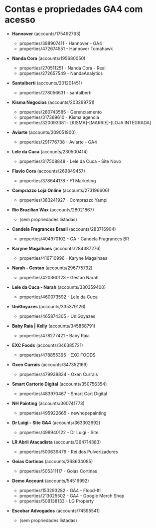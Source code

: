 ﻿# Contas e propriedades GA4 com acesso

- **Hannover** (accounts/175492763)
  - properties/398907411 - Hannover - GA4
  - properties/472674551 - Hannover Tomahawk

- **Nanda Cora** (accounts/195680050)
  - properties/270511251 - Nanda Cora - Real
  - properties/272657549 - NandaAnalytics

- **Santalberti** (accounts/201201451)
  - properties/278056631 - santalberti

- **Kisma Negocios** (accounts/203299751)
  - properties/280743585 - Gerenciamento
  - properties/317369610 - Kisma agencia
  - properties/320093381 - [KISMA]-[MARRIE]-[LOJA INTEGRADA]

- **Aviarte** (accounts/209051900)
  - properties/291776738 - Aviarte - GA4

- **Lele da Cuca** (accounts/230500414)
  - properties/317508848 - Lele da Cuca - Site Novo

- **Flavio Cora** (accounts/269849457)
  - properties/378644178 - F1 Marketing

- **Comprazzo Loja Online** (accounts/273196606)
  - properties/383241927 - Comprazzo Yampi

- **Rio Brazilian Wax** (accounts/28021867)
  - (sem propriedades listadas)

- **Candela Fragrances Brasil** (accounts/283716904)
  - properties/404970102 - GA - Candela Fragrances BR

- **Karyne Magalhaes** (accounts/284387276)
  - properties/416710996 - Karyne Magalhaes

- **Narah - Gestao** (accounts/296775732)
  - properties/420360123 - Gestao Narah

- **Lele da Cuca - Narah** (accounts/330359400)
  - properties/460073592 - Lele da Cuca

- **UniGoyazes** (accounts/335379126)
  - properties/465874305 - UniGoyazes

- **Baby Raia | Kelly** (accounts/345868791)
  - properties/478277421 - Baby Raia

- **EXC Foods** (accounts/346385721)
  - properties/478855395 - EXC FOODS

- **Oxen Currais** (accounts/347352169)
  - properties/479938834 - Oxen Currais

- **Smart Cartorio Digital** (accounts/350756354)
  - properties/483970467 - Smart Cart Digital

- **NH Painting** (accounts/360741773)
  - properties/495922665 - newhopepainting

- **Dr Luigi - Site GA4** (accounts/363302692)
  - properties/498940122 - Dr Luigi - Site

- **LR Abril Atacadista** (accounts/364714383)
  - properties/500639479 - Rei dos Pulverizadores

- **Goias Cortinas** (accounts/368634085)
  - properties/505311117 - Goias Cortinas

- **Demo Account** (accounts/54516992)
  - properties/153293282 - GA4 - Flood-It!
  - properties/213025502 - GA4 - Google Merch Shop
  - properties/508138133 - LG Property

- **Escobar Advogados** (accounts/74595541)
  - (sem propriedades listadas)
